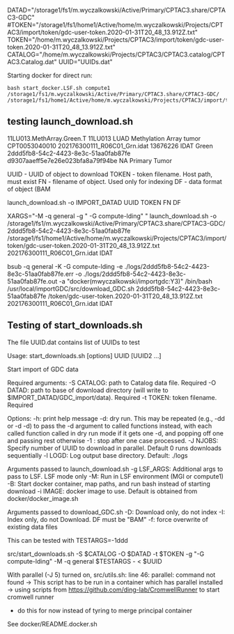 DATAD="/storage1/fs1/m.wyczalkowski/Active/Primary/CPTAC3.share/CPTAC3-GDC"
#TOKEN="/storage1/fs1/home1/Active/home/m.wyczalkowski/Projects/CPTAC3/import/token/gdc-user-token.2020-01-31T20_48_13.912Z.txt"
TOKEN="/home/m.wyczalkowski/Projects/CPTAC3/import/token/gdc-user-token.2020-01-31T20_48_13.912Z.txt"
CATALOG="/home/m.wyczalkowski/Projects/CPTAC3/CPTAC3.catalog/CPTAC3.Catalog.dat"
UUID="UUIDs.dat"

Starting docker for direct run:
```
bash start_docker.LSF.sh compute1 /storage1/fs1/m.wyczalkowski/Active/Primary/CPTAC3.share/CPTAC3-GDC/ /storage1/fs1/home1/Active/home/m.wyczalkowski/Projects/CPTAC3/import/token
```

## testing launch_download.sh

11LU013.MethArray.Green.T   11LU013 LUAD    Methylation Array   tumor   CPT0053040010   202176300111_R06C01_Grn.idat    13676226    IDAT    Green   2ddd5fb8-54c2-4423-8e3c-51aa0fab87fe    d9307aaeff5e7e26e023bfa8a79f94be    NA  Primary Tumor

  UUID - UUID of object to download
  TOKEN - token filename.  Host path, must exist
  FN - filename of object.  Used only for indexing
  DF - data format of object (BAM

launch_download.sh -o IMPORT_DATAD UUID TOKEN FN DF

XARGS="-M -q general -g \" -G compute-lding\" "
launch_download.sh -o /storage1/fs1/m.wyczalkowski/Active/Primary/CPTAC3.share/CPTAC3-GDC/ 2ddd5fb8-54c2-4423-8e3c-51aa0fab87fe /storage1/fs1/home1/Active/home/m.wyczalkowski/Projects/CPTAC3/import/token/gdc-user-token.2020-01-31T20_48_13.912Z.txt 202176300111_R06C01_Grn.idat IDAT

bsub -q general -K -G compute-lding -e ./logs/2ddd5fb8-54c2-4423-8e3c-51aa0fab87fe.err -o ./logs/2ddd5fb8-54c2-4423-8e3c-51aa0fab87fe.out -a "docker(mwyczalkowski/importgdc:Y3)" /bin/bash /usr/local/importGDC/src/download_GDC.sh 2ddd5fb8-54c2-4423-8e3c-51aa0fab87fe /token/gdc-user-token.2020-01-31T20_48_13.912Z.txt 202176300111_R06C01_Grn.idat IDAT


## Testing of start_downloads.sh

The file UUID.dat contains list of UUIDs to test

Usage: start_downloads.sh [options] UUID [UUID2 ...]

Start import of GDC data

Required arguments:
-S CATALOG: path to Catalog data file. Required
-O DATAD: path to base of download directory (will write to $IMPORT_DATAD/GDC_import/data). Required
-t TOKEN: token filename.  Required

Options:
-h: print help message
-d: dry run.  This may be repeated (e.g., -dd or -d -d) to pass the -d argument to called functions instead,
    with each called function called in dry run mode if it gets one -d, and popping off one and passing rest otherwise
-1 : stop after one case processed.
-J NJOBS: Specify number of UUID to download in parallel.  Default 0 runs downloads sequentially
-l LOGD: Log output base directory.  Default: ./logs

Arguments passed to launch_download.sh
-g LSF_ARGS: Additional args to pass to LSF.  LSF mode only
-M: Run in LSF environment (MGI or compute1)
-B: Start docker container, map paths, and run bash instead of starting download
-i IMAGE: docker image to use.  Default is obtained from docker/docker_image.sh

Arguments passed to download_GDC.sh
-D: Download only, do not index
-I: Index only, do not Download.  DF must be "BAM"
-f: force overwrite of existing data files

This can be tested with TESTARGS=-1ddd

src/start_downloads.sh -S $CATALOG -O $DATAD -t $TOKEN -g "-G compute-lding" -M -q general $TESTARGS - < $UUID

With parallel (-J 5) turned on,
    src/utils.sh: line 46: parallel: command not found
-> This script has to be run in a container which has parallel installed
-> using scripts from https://github.com/ding-lab/CromwellRunner to start cromwell runner
   - do this for now instead of tyring to merge principal container

See docker/README.docker.sh
